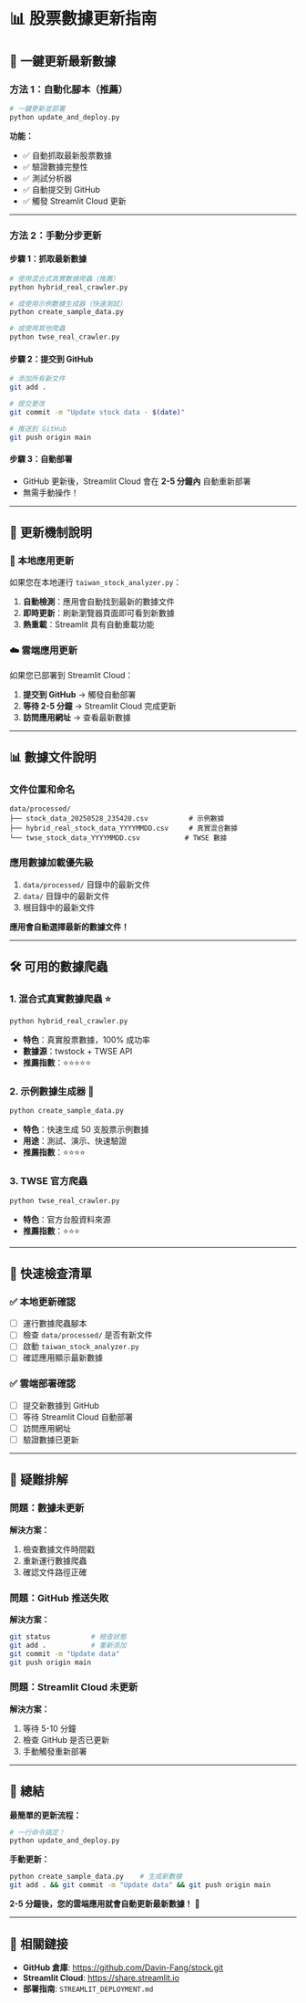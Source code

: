 # 📊 股票數據更新指南

## 🚀 一鍵更新最新數據

### 方法 1：自動化腳本（推薦）

```bash
# 一鍵更新並部署
python update_and_deploy.py
```

**功能：**
- ✅ 自動抓取最新股票數據
- ✅ 驗證數據完整性
- ✅ 測試分析器
- ✅ 自動提交到 GitHub
- ✅ 觸發 Streamlit Cloud 更新

---

### 方法 2：手動分步更新

#### 步驟 1：抓取最新數據
```bash
# 使用混合式真實數據爬蟲（推薦）
python hybrid_real_crawler.py

# 或使用示例數據生成器（快速測試）
python create_sample_data.py

# 或使用其他爬蟲
python twse_real_crawler.py
```

#### 步驟 2：提交到 GitHub
```bash
# 添加所有新文件
git add .

# 提交更改
git commit -m "Update stock data - $(date)"

# 推送到 GitHub
git push origin main
```

#### 步驟 3：自動部署
- GitHub 更新後，Streamlit Cloud 會在 **2-5 分鐘內** 自動重新部署
- 無需手動操作！

---

## 📅 更新機制說明

### 🔄 本地應用更新
如果您在本地運行 `taiwan_stock_analyzer.py`：

1. **自動檢測**：應用會自動找到最新的數據文件
2. **即時更新**：刷新瀏覽器頁面即可看到新數據
3. **熱重載**：Streamlit 具有自動重載功能

### ☁️ 雲端應用更新  
如果您已部署到 Streamlit Cloud：

1. **提交到 GitHub** → 觸發自動部署
2. **等待 2-5 分鐘** → Streamlit Cloud 完成更新
3. **訪問應用網址** → 查看最新數據

---

## 📊 數據文件說明

### 文件位置和命名
```
data/processed/
├── stock_data_20250528_235420.csv          # 示例數據
├── hybrid_real_stock_data_YYYYMMDD.csv     # 真實混合數據
└── twse_stock_data_YYYYMMDD.csv           # TWSE 數據
```

### 應用數據加載優先級
1. `data/processed/` 目錄中的最新文件
2. `data/` 目錄中的最新文件  
3. 根目錄中的最新文件

**應用會自動選擇最新的數據文件！**

---

## 🛠️ 可用的數據爬蟲

### 1. 混合式真實數據爬蟲 ⭐
```bash
python hybrid_real_crawler.py
```
- **特色**：真實股票數據，100% 成功率
- **數據源**：twstock + TWSE API
- **推薦指數**：⭐⭐⭐⭐⭐

### 2. 示例數據生成器 🚀
```bash  
python create_sample_data.py
```
- **特色**：快速生成 50 支股票示例數據
- **用途**：測試、演示、快速驗證
- **推薦指數**：⭐⭐⭐⭐

### 3. TWSE 官方爬蟲
```bash
python twse_real_crawler.py
```
- **特色**：官方台股資料來源
- **推薦指數**：⭐⭐⭐

---

## 🎯 快速檢查清單

### ✅ 本地更新確認
- [ ] 運行數據爬蟲腳本
- [ ] 檢查 `data/processed/` 是否有新文件
- [ ] 啟動 `taiwan_stock_analyzer.py`
- [ ] 確認應用顯示最新數據

### ✅ 雲端部署確認  
- [ ] 提交新數據到 GitHub
- [ ] 等待 Streamlit Cloud 自動部署
- [ ] 訪問應用網址
- [ ] 驗證數據已更新

---

## 🚨 疑難排解

### 問題：數據未更新
**解決方案：**
1. 檢查數據文件時間戳
2. 重新運行數據爬蟲
3. 確認文件路徑正確

### 問題：GitHub 推送失敗
**解決方案：**
```bash
git status          # 檢查狀態
git add .           # 重新添加
git commit -m "Update data"
git push origin main
```

### 問題：Streamlit Cloud 未更新
**解決方案：**
1. 等待 5-10 分鐘
2. 檢查 GitHub 是否已更新
3. 手動觸發重新部署

---

## 🎉 總結

**最簡單的更新流程：**

```bash
# 一行命令搞定！
python update_and_deploy.py
```

**手動更新：**
```bash
python create_sample_data.py    # 生成新數據
git add . && git commit -m "Update data" && git push origin main
```

**2-5 分鐘後，您的雲端應用就會自動更新最新數據！** 🚀

---

## 🔗 相關鏈接

- **GitHub 倉庫**: https://github.com/Davin-Fang/stock.git
- **Streamlit Cloud**: https://share.streamlit.io
- **部署指南**: `STREAMLIT_DEPLOYMENT.md` 
